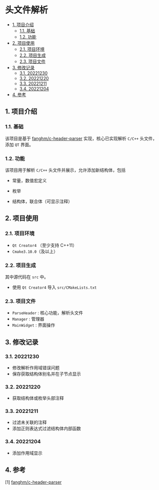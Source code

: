 # 头文件解析

- [1. 项目介绍](#1-项目介绍)
  - [1.1. 基础](#11-基础)
  - [1.2. 功能](#12-功能)
- [2. 项目使用](#2-项目使用)
  - [2.1. 项目环境](#21-项目环境)
  - [2.2. 项目生成](#22-项目生成)
  - [2.3. 项目文件](#23-项目文件)
- [3. 修改记录](#3-修改记录)
  - [3.1. 20221230](#31-20221230)
  - [3.2. 20221220](#32-20221220)
  - [3.3. 20221211](#33-20221211)
  - [3.4. 20221204](#34-20221204)
- [4. 参考](#4-参考)




## 1. 项目介绍

### 1.1. 基础

该项目是基于 [fanghm/c-header-parser](https://github.com/fanghm/c-header-parser) 实现，核心已实现解析 `C/C++` 头文件，添加 `QT` 界面。

### 1.2. 功能

该项目用于解析 `C/C++` 头文件并展示，允许添加新结构体，包括

- 常量，数值宏定义

- 枚举
- 结构体，联合体（可显示注释）



## 2. 项目使用

### 2.1. 项目环境

- `Qt Creator4` （至少支持 C++11）
- `Cmake3.10.0`（及以上）

### 2.2. 项目生成

其中源代码在 `src` 中。

- 使用 `Qt Creator4` 导入 `src/CMakeLists.txt`

### 2.3. 项目文件

- `ParseHeader` : 核心功能，解析头文件
- `Manager` : 管理器
- `MainWidget` : 界面操作



## 3. 修改记录

### 3.1. 20221230

- 修改解析作用域错误问题
- 保存获取结构体别名并在子节点显示

### 3.2. 20221220

- 获取结构体或枚举头部注释

### 3.3. 20221211

- 过滤未关联的注释
- 添加正则表达式过滤结构体内部函数

### 3.4. 20221204

- 添加作用域显示



## 4. 参考

[1] [fanghm/c-header-parser](https://github.com/fanghm/c-header-parser)
